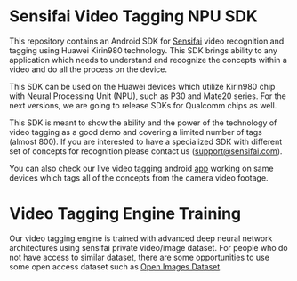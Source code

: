 # Sensifai Video Tagging NPU SDK
This repository contains an Android SDK for [Sensifai](sensifai.com) video recognition and tagging using Huawei Kirin980 technology.
This SDK brings ability to any application which needs to understand and recognize the concepts within a video and do all the process on the device. 

This SDK can be used on the Huawei devices which utilize Kirin980 chip with Neural Processing Unit (NPU), such as P30 and Mate20 series. For the next versions, we are going to release SDKs for Qualcomm chips as well.

This SDK is meant to show the ability and the power of the technology of video tagging as a good demo and covering a limited number of tags (almost 800). If you are interested to have a specialized SDK with different set of concepts for recognition please contact us (support@sensifai.com).

You can also check our live video tagging android [app](https://play.google.com/store/apps/details?id=com.sensifai.hiaidemo&hl=en) working on same devices which tags all of the concepts from the camera video footage.

# Video Tagging Engine Training
Our video tagging engine is trained with advanced deep neural network architectures using sensifai private video/image dataset. For people who do not have access to similar dataset, there are some opportunities to use some open access dataset such as [Open Images Dataset](https://storage.googleapis.com/openimages/web/index.html).

